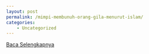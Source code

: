 ```yaml
---
layout: post
permalink: /mimpi-membunuh-orang-gila-menurut-islam/
categories:
    - Uncategorized
---
```


[Baca Selengkapnya](/08)